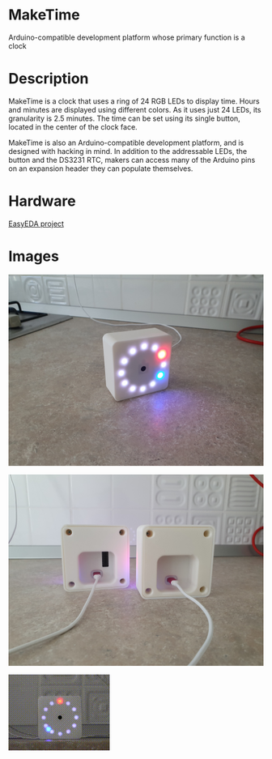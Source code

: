 # MakeTime
Arduino-compatible development platform whose primary function is a clock

# Description
MakeTime is a clock that uses a ring of 24 RGB LEDs to display time. Hours and minutes are displayed using different colors. As it uses just 24 LEDs, its granularity is 2.5 minutes. The time can be set using its single button, located in the center of the clock face.

MakeTime is also an Arduino-compatible development platform, and is designed with hacking in mind. In addition to the addressable LEDs, the button and the DS3231 RTC, makers can access many of the Arduino pins on an expansion header they can populate themselves.

# Hardware
[EasyEDA project](https://easyeda.com/mihai.cuciuc/clock_v2-0_copy_copy_copy_copy_copy_copy_copy_copy)

# Images
![image](https://github.com/mihaicuciuc/MakeTime/blob/main/MakeTime.jpg)

![image](https://github.com/mihaicuciuc/MakeTime/blob/main/MakeTime_backs.jpg)

![image](https://github.com/mihaicuciuc/MakeTime/blob/main/timelapse.gif)
